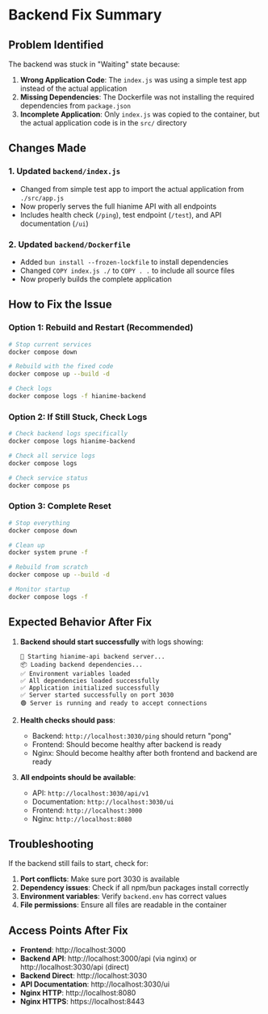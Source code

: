 # Backend Fix Summary

## Problem Identified

The backend was stuck in "Waiting" state because:

1. **Wrong Application Code**: The `index.js` was using a simple test app instead of the actual application
2. **Missing Dependencies**: The Dockerfile was not installing the required dependencies from `package.json`
3. **Incomplete Application**: Only `index.js` was copied to the container, but the actual application code is in the `src/` directory

## Changes Made

### 1. Updated `backend/index.js`
- Changed from simple test app to import the actual application from `./src/app.js`
- Now properly serves the full hianime API with all endpoints
- Includes health check (`/ping`), test endpoint (`/test`), and API documentation (`/ui`)

### 2. Updated `backend/Dockerfile`
- Added `bun install --frozen-lockfile` to install dependencies
- Changed `COPY index.js ./` to `COPY . .` to include all source files
- Now properly builds the complete application

## How to Fix the Issue

### Option 1: Rebuild and Restart (Recommended)

```bash
# Stop current services
docker compose down

# Rebuild with the fixed code
docker compose up --build -d

# Check logs
docker compose logs -f hianime-backend
```

### Option 2: If Still Stuck, Check Logs

```bash
# Check backend logs specifically
docker compose logs hianime-backend

# Check all service logs
docker compose logs

# Check service status
docker compose ps
```

### Option 3: Complete Reset

```bash
# Stop everything
docker compose down

# Clean up
docker system prune -f

# Rebuild from scratch
docker compose up --build -d

# Monitor startup
docker compose logs -f
```

## Expected Behavior After Fix

1. **Backend should start successfully** with logs showing:
   ```
   🚀 Starting hianime-api backend server...
   📦 Loading backend dependencies...
   ✅ Environment variables loaded
   ✅ All dependencies loaded successfully
   ✅ Application initialized successfully
   ✅ Server started successfully on port 3030
   🟢 Server is running and ready to accept connections
   ```

2. **Health checks should pass**:
   - Backend: `http://localhost:3030/ping` should return "pong"
   - Frontend: Should become healthy after backend is ready
   - Nginx: Should become healthy after both frontend and backend are ready

3. **All endpoints should be available**:
   - API: `http://localhost:3030/api/v1`
   - Documentation: `http://localhost:3030/ui`
   - Frontend: `http://localhost:3000`
   - Nginx: `http://localhost:8080`

## Troubleshooting

If the backend still fails to start, check for:

1. **Port conflicts**: Make sure port 3030 is available
2. **Dependency issues**: Check if all npm/bun packages install correctly
3. **Environment variables**: Verify `backend.env` has correct values
4. **File permissions**: Ensure all files are readable in the container

## Access Points After Fix

- **Frontend**: http://localhost:3000
- **Backend API**: http://localhost:3000/api (via nginx) or http://localhost:3030/api (direct)
- **Backend Direct**: http://localhost:3030
- **API Documentation**: http://localhost:3030/ui
- **Nginx HTTP**: http://localhost:8080
- **Nginx HTTPS**: https://localhost:8443